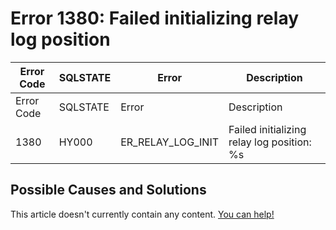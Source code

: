 
# Error 1380: Failed initializing relay log position


| Error Code | SQLSTATE | Error | Description |
| --- | --- | --- | --- |
| Error Code | SQLSTATE | Error | Description |
| 1380 | HY000 | ER_RELAY_LOG_INIT | Failed initializing relay log position: %s |




## Possible Causes and Solutions


This article doesn't currently contain any content. [You can help!](/en/writing-and-editing-knowledge-base-articles/)


